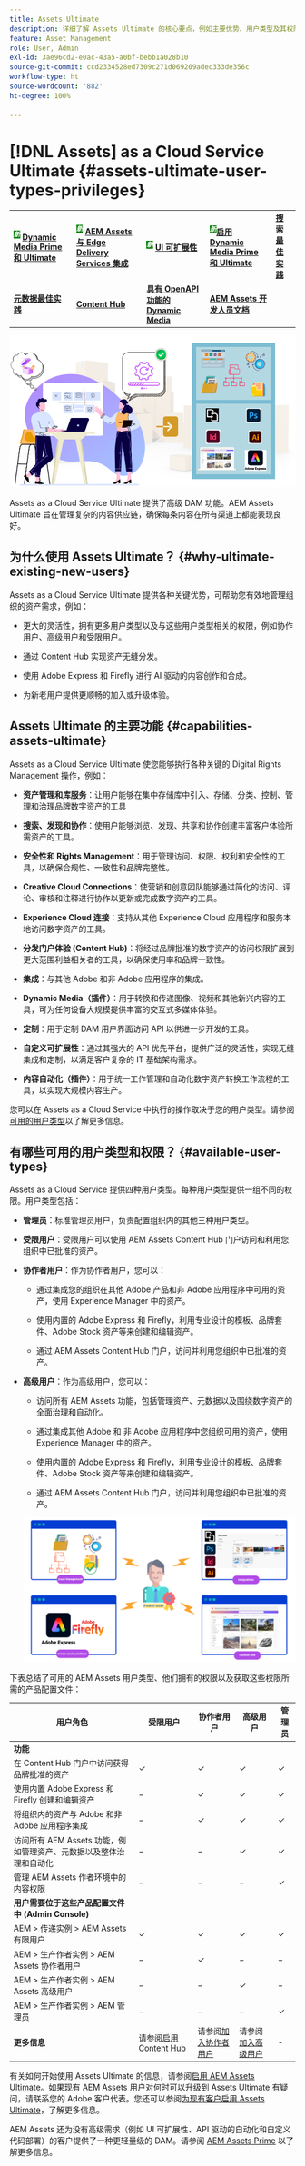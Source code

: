 ```yaml
---
title: Assets Ultimate
description: 详细了解 Assets Ultimate 的核心要点，例如主要优势、用户类型及其权限。
feature: Asset Management
role: User, Admin
exl-id: 3ae96cd2-e0ac-43a5-a0bf-bebb1a028b10
source-git-commit: ccd2334528ed7309c271d069209adec333de356c
workflow-type: ht
source-wordcount: '882'
ht-degree: 100%

---
```


# [!DNL Assets] as a Cloud Service Ultimate {#assets-ultimate-user-types-privileges}

<table>
    <tr>
        <td>
            <sup style= "background-color:#008000; color:#FFFFFF; font-weight:bold"><i>新</i></sup> <a href="/help/assets/dynamic-media/dm-prime-ultimate.md"><b>Dynamic Media Prime 和 Ultimate</b></a>
        </td>
        <td>
            <sup style= "background-color:#008000; color:#FFFFFF; font-weight:bold"><i>新</i></sup> <a href="/help/assets/integrate-aem-assets-edge-delivery-services.md"><b>AEM Assets 与 Edge Delivery Services 集成</b></a>
        </td>
        <td>
            <sup style= "background-color:#008000; color:#FFFFFF; font-weight:bold"><i>新</i></sup> <a href="/help/assets/aem-assets-view-ui-extensibility.md"><b>UI 可扩展性</b></a>
        </td>
          <td>
            <sup style= "background-color:#008000; color:#FFFFFF; font-weight:bold"><i>新</i></sup><a href="/help/assets/dynamic-media/enable-dynamic-media-prime-and-ultimate.md"><b>启用 Dynamic Media Prime 和 Ultimate</b></a>
        </td>
        <td>
            <a href="/help/assets/search-best-practices.md"><b>搜索最佳实践</b></a>
        </td>
    </tr>
    <tr>
        <td>
            <a href="/help/assets/metadata-best-practices.md"><b>元数据最佳实践</b></a>
        </td>
        <td>
            <a href="/help/assets/product-overview.md"><b>Content Hub</b></a>
        </td>
        <td>
            <a href="/help/assets/dynamic-media-open-apis-overview.md"><b>具有 OpenAPI 功能的 Dynamic Media</b></a>
        </td>
        <td>
            <a href="https://developer.adobe.com/experience-cloud/experience-manager-apis/"><b>AEM Assets 开发人员文档</b></a>
        </td>
    </tr>
</table>

![Assets as a Cloud Service Ultimate](/help/assets/assets/aem-assets-ultimate-banner.png)

Assets as a Cloud Service Ultimate 提供了高级 DAM 功能。AEM Assets Ultimate 旨在管理复杂的内容供应链，确保每条内容在所有渠道上都能表现良好。

## 为什么使用 Assets Ultimate？ {#why-ultimate-existing-new-users}

Assets as a Cloud Service Ultimate 提供各种关键优势，可帮助您有效地管理组织的资产需求，例如：

* 更大的灵活性，拥有更多用户类型以及与这些用户类型相关的权限，例如协作用户、高级用户和受限用户。

* 通过 Content Hub 实现资产无缝分发。

* 使用 Adobe Express 和 Firefly 进行 AI 驱动的内容创作和合成。

* 为新老用户提供更顺畅的加入或升级体验。

## Assets Ultimate 的主要功能 {#capabilities-assets-ultimate}

Assets as a Cloud Service Ultimate 使您能够执行各种关键的 Digital Rights Management 操作，例如：

* **资产管理和库服务**：让用户能够在集中存储库中引入、存储、分类、控制、管理和治理品牌数字资产的工具

* **搜索、发现和协作**：使用户能够浏览、发现、共享和协作创建丰富客户体验所需资产的工具。

* **安全性和 Rights Management**：用于管理访问、权限、权利和安全性的工具，以确保合规性、一致性和品牌完整性。

* **Creative Cloud Connections**：使营销和创意团队能够通过简化的访问、评论、审核和注释进行协作以更新或完成数字资产的工具。

* **Experience Cloud 连接**：支持从其他 Experience Cloud 应用程序和服务本地访问数字资产的工具。

* **分发门户体验 (Content Hub)**：将经过品牌批准的数字资产的访问权限扩展到更大范围利益相关者的工具，以确保使用率和品牌一致性。

* **集成**：与其他 Adobe 和非 Adobe 应用程序的集成。

* **Dynamic Media（插件）**：用于转换和传递图像、视频和其他新兴内容的工具，可为任何设备大规模提供丰富的交互式多媒体体验。

* **定制**：用于定制 DAM 用户界面访问 API 以供进一步开发的工具。

* **自定义可扩展性**：通过其强大的 API 优先平台，提供广泛的灵活性，实现无缝集成和定制，以满足客户复杂的 IT 基础架构需求。

* **内容自动化（插件）**：用于统一工作管理和自动化数字资产转换工作流程的工具，以实现大规模内容生产。

您可以在 Assets as a Cloud Service 中执行的操作取决于您的用户类型。请参阅[可用的用户类型](#available-user-types)以了解更多信息。


## 有哪些可用的用户类型和权限？ {#available-user-types}

Assets as a Cloud Service 提供四种用户类型。每种用户类型提供一组不同的权限。用户类型包括：

* **管理员**：标准管理员用户，负责配置组织内的其他三种用户类型。

* **受限用户**：受限用户可以使用 AEM Assets Content Hub 门户访问和利用您组织中已批准的资产。

* **协作者用户**：作为协作者用户，您可以：

   * 通过集成您的组织在其他 Adobe 产品和非 Adobe 应用程序中可用的资产，使用 Experience Manager 中的资产。

   * 使用内置的 Adobe Express 和 Firefly，利用专业设计的模板、品牌套件、Adobe Stock 资产等来创建和编辑资产。

   * 通过 AEM Assets Content Hub 门户，访问并利用您组织中已批准的资产。

* **高级用户**：作为高级用户，您可以：

   * 访问所有 AEM Assets 功能，包括管理资产、元数据以及围绕数字资产的全面治理和自动化。

   * 通过集成其他 Adobe 和 非 Adobe 应用程序中您组织可用的资产，使用 Experience Manager 中的资产。

   * 使用内置的 Adobe Express 和 Firefly，利用专业设计的模板、品牌套件、Adobe Stock 资产等来创建和编辑资产。

   * 通过 AEM Assets Content Hub 门户，访问并利用您组织中已批准的资产。

  ![Assets as a Cloud Service 高级用户](/help/assets/assets/assets-cs-power-users.png)

下表总结了可用的 AEM Assets 用户类型、他们拥有的权限以及获取这些权限所需的产品配置文件：


| 用户角色 | 受限用户 | 协作者用户 | 高级用户 | 管理员 |
|---------------|----------|----------|-------------------------|---|
| **功能** |
| 在 Content Hub 门户中访问获得品牌批准的资产 | ✓ | ✓ | ✓ | ✓ |
| 使用内置 Adobe Express 和 Firefly 创建和编辑资产 | − | ✓ | ✓ | ✓ |
| 将组织内的资产与 Adobe 和非 Adobe 应用程序集成 | − | ✓ | ✓ | ✓ |
| 访问所有 AEM Assets 功能，例如管理资产、元数据以及整体治理和自动化 | − | − | ✓ | ✓ |
| 管理 AEM Assets 作者环境中的内容权限 | − | − | − | ✓ |
| **用户需要位于这些产品配置文件中 (Admin Console)** |
| AEM > 传递实例 > AEM Assets 有限用户 | ✓ | ✓ | ✓ | ✓ |
| AEM > 生产作者实例 > AEM Assets 协作者用户 | − | ✓ | − | − |
| AEM > 生产作者实例 > AEM Assets 高级用户 | − | − | ✓ | − |
| AEM > 生产作者实例 > AEM 管理员 | − | − | − | ✓ |
| **更多信息** | 请参阅[启用 Content Hub](/help/assets/enable-assets-ultimate.md##enable-assets-ultimate-new-users) | 请参阅[加入协作者用户](/help/assets/enable-assets-ultimate.md#onboard-collaborator-users) | 请参阅[加入高级用户](/help/assets/enable-assets-ultimate.md#onboard-power-users) | - |

有关如何开始使用 Assets Ultimate 的信息，请参阅[启用 AEM Assets Ultimate](/help/assets/enable-assets-ultimate.md)。如果现有 AEM Assets 用户对何时可以升级到 Assets Ultimate 有疑问，请联系您的 Adobe 客户代表。您还可以参阅[为现有客户启用 Assets Ultimate](/help/assets/enable-assets-ultimate.md#enable-assets-ultimate-existing-customers)，了解更多信息。

AEM Assets 还为没有高级需求（例如 UI 可扩展性、API 驱动的自动化和自定义代码部署）的客户提供了一种更轻量级的 DAM。请参阅 [AEM Assets Prime](/help/assets/assets-prime.md) 以了解更多信息。
